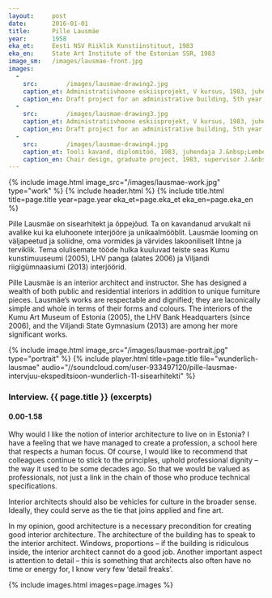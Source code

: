 ```yaml
---
layout: 	post
date:   	2016-01-01
title:  	Pille Lausmäe
year:		1958
eka_et:		Eesti NSV Riiklik Kunstiinstituut, 1983
eka_en:		State Art Institute of the Estonian SSR, 1983
image_sm:	/images/lausmae-front.jpg
images:
  -
    src: 		/images/lausmae-drawing2.jpg
    caption_et: Administratiivhoone eskiisprojekt, V kursus, 1983, juhendaja L.&nbsp;Leesaar, perspektiivvaade
    caption_en: Draft project for an administrative building, 5th year, 1983, supervisor L.&nbsp;Leesaar, perspective view
  -
    src: 		/images/lausmae-drawing3.jpg
    caption_et: Administratiivhoone eskiisprojekt, V kursus, 1983, juhendaja L.&nbsp;Leesaar, perspektiivvaade
    caption_en: Draft project for an administrative building, 5th year, 1983, supervisor L.&nbsp;Leesaar, perspective view
  -
    src: 		/images/lausmae-drawing4.jpg
    caption_et: Tooli kavand, diplomitöö, 1983, juhendaja J.&nbsp;Lember
    caption_en: Chair design, graduate project, 1983, supervisor J.&nbsp;Lember
---
```


{% include image.html image_src="/images/lausmae-work.jpg" type="work" %}
{% include header.html %}
{% include title.html title=page.title year=page.year eka_et=page.eka_et eka_en=page.eka_en %}

Pille Lausmäe on sisearhitekt ja õppejõud. Ta on kavandanud arvukalt nii avalike kui ka eluhoonete interjööre ja unikaalmööblit. Lausmäe looming on väljapeetud ja soliidne, oma vormides ja värvides lakooniliselt lihtne ja terviklik. Tema olulisemate tööde hulka kuuluvad teiste seas Kumu kunstimuuseumi (2005), LHV panga (alates 2006) ja Viljandi riigigümnaasiumi (2013) interjöörid.

Pille Lausmäe is an interior architect and instructor. She has designed a wealth of both public and residential interiors in addition to unique furniture pieces. Lausmäe’s works are respectable and dignified; they are laconically simple and whole in terms of their forms and colours. The interiors of the Kumu Art Museum of Estonia (2005), the LHV Bank Headquarters (since 2006), and the Viljandi State Gymnasium (2013) are among her more significant works.

{% include image.html image_src="/images/lausmae-portrait.jpg" type="portrait" %}
{% include player.html title=page.title file="wunderlich-lausmae" audio="//soundcloud.com/user-933497120/pille-lausmae-intervjuu-ekspeditsioon-wunderlich-11-sisearhitekti" %}

### Interview. {{ page.title }} (excerpts)

#### 0.00-1.58

Why would I like the notion of interior architecture to live on in Estonia? I have a feeling that we have managed to create a profession, a school here that respects a human focus. Of course, I would like to recommend that colleagues continue to stick to the principles, uphold professional dignity – the way it used to be some decades ago. So that we would be valued as professionals, not just a link in the chain of those who produce technical specifications.

Interior architects should also be vehicles for culture in the broader sense. Ideally, they could serve as the tie that joins applied and fine art.

In my opinion, good architecture is a necessary precondition for creating good interior architecture. The architecture of the building has to speak to the interior architect. Windows, proportions – if the building is ridiculous inside, the interior architect cannot do a good job. Another important aspect is attention to detail – this is something that architects also often have no time or energy for, I know very few ‘detail freaks’.

{% include images.html images=page.images %}

